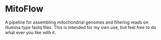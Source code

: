 # MitoFlow

A pipeline for assembling mitochondrial genomes and filtering reads on illumina type fastq files.
This is intended for my own use, but feel free to do what ever you like with it.
